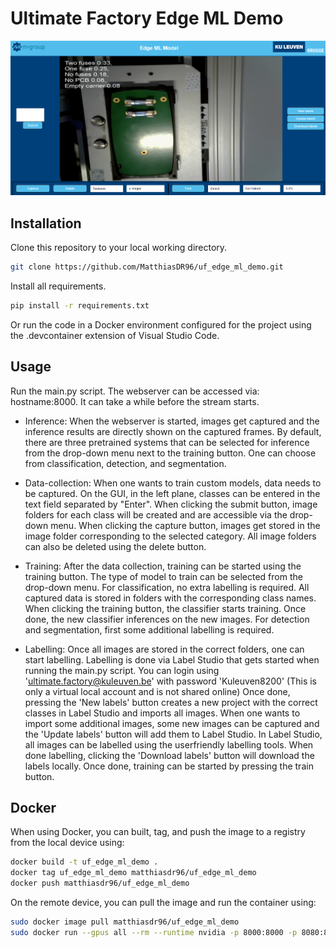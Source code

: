 # Ultimate Factory Edge ML Demo

![screenshot](screenshot_interface.png)

## Installation

Clone this repository to your local working directory.

```bash
git clone https://github.com/MatthiasDR96/uf_edge_ml_demo.git
```

Install all requirements.

```bash
pip install -r requirements.txt    
```

Or run the code in a Docker environment configured for the project using the .devcontainer extension of Visual Studio Code. 

## Usage

Run the main.py script. The webserver can be accessed via: hostname:8000. It can take a while before the stream starts. 

* Inference: When the webserver is started, images get captured and the inference results are directly shown on the captured frames. By default, there are three pretrained systems that can be selected for inference from the drop-down menu next to the training button. One can choose from classification, detection, and segmentation. 

* Data-collection: When one wants to train custom models, data needs to be captured. On the GUI, in the left plane, classes can be entered in the text field separated by "Enter". When clicking the submit button, image folders for each class will be created and are accessible via the drop-down menu. When clicking the capture button, images get stored in the image folder corresponding to the selected category. All image folders can also be deleted using the delete button. 

* Training: After the data collection, training can be started using the training button. The type of model to train can be selected from the drop-down menu. For classification, no extra labelling is required. All captured data is stored in folders with the corresponding class names. When clicking the training button, the classifier starts training. Once done, the new classifier inferences on the new images. For detection and segmentation, first some additional labelling is required. 

* Labelling: Once all images are stored in the correct folders, one can start labelling. Labelling is done via Label Studio that gets started when running the main.py script. You can login using 'ultimate.factory@kuleuven.be' with password 'Kuleuven8200' (This is only a virtual local account and is not shared online) Once done, pressing the 'New labels' button creates a new project with the correct classes in Label Studio and imports all images. When one wants to import some additional images, some new images can be captured and the 'Update labels' button will add them to Label Studio. In Label Studio, all images can be labelled using the userfriendly labelling tools. When done labelling, clicking the 'Download labels' button will download the labels locally. Once done, training can be started by pressing the train button. 

## Docker

When using Docker, you can built, tag, and push the image to a registry from the local device using:

```bash
docker build -t uf_edge_ml_demo . 
docker tag uf_edge_ml_demo matthiasdr96/uf_edge_ml_demo 
docker push matthiasdr96/uf_edge_ml_demo 
```

On the remote device, you can pull the image and run the container using:

```bash
sudo docker image pull matthiasdr96/uf_edge_ml_demo
sudo docker run --gpus all --rm --runtime nvidia -p 8000:8000 -p 8080:8080 -p 6006:6006 -v $(pwd):/uf_edge_ml_demo --device='/dev/video0:/dev/video0' matthiasdr96/uf_edge_ml_demo
```
